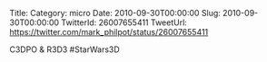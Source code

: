 Title: 
Category: micro
Date: 2010-09-30T00:00:00
Slug: 2010-09-30T00:00:00
TwitterId: 26007655411
TweetUrl: https://twitter.com/mark_philpot/status/26007655411

C3DPO & R3D3 #StarWars3D